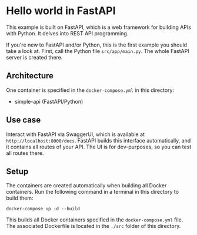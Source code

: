 # Hello world in FastAPI
This example is built on FastAPI, which is a web framework for building APIs with Python. It delves into REST API
programming.

If you're new to FastAPI and/or Python, this is the first example you should take a look at.
First, call the Python file `src/app/main.py`. The whole FastAPI server is created there.


## Architecture

One container is specified in the `docker-compose.yml` in this directory:

- simple-api (FastAPI/Python)


## Use case

Interact with FastAPI via SwaggerUI, which is available at `http://localhost:8000/docs`. FastAPI builds this interface
automatically, and it contains all routes of your API. The UI is for dev-purposes, so you can test all routes there.


## Setup

The containers are created automatically when building all Docker containers. Run the following command in a terminal
in this directory to build them:

~~~~
docker-compose up -d --build
~~~~

This builds all Docker containers specified in the `docker-compose.yml` file.
The associated Dockerfile is located in the `./src` folder of this directory.

